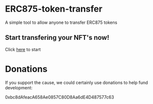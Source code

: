 # ERC875-token-transfer
A simple tool to allow anyone to transfer ERC875 tokens

## Start transfering your NFT's now!
Click [here](https://alphawallet.github.io/ERC875-token-transfer/) to start


# Donations
If you support the cause, we could certainly use donations to help fund development:

0xbc8dAfeacA658Ae0857C80D8Aa6dE4D487577c63
